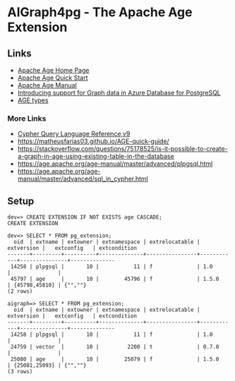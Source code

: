 # AIGraph4pg - The Apache Age Extension

## Links

- [Apache Age Home Page](https://age.apache.org/)
- [Apache Age Quick Start](https://age.apache.org/getstarted/quickstart/)
- [Apache Age Manual](https://age.apache.org/age-manual/master/intro/overview.html)
- [Introducing support for Graph data in Azure Database for PostgreSQL](https://techcommunity.microsoft.com/t5/azure-database-for-postgresql/introducing-support-for-graph-data-in-azure-database-for/ba-p/4275628)
- [AGE types](https://age.apache.org/age-manual/master/intro/types.html)

### More Links

- [Cypher Query Language Reference,v9](https://s3.amazonaws.com/artifacts.opencypher.org/openCypher9.pdf)
- https://matheusfarias03.github.io/AGE-quick-guide/
- https://stackoverflow.com/questions/75178525/is-it-possible-to-create-a-graph-in-age-using-existing-table-in-the-database
- https://age.apache.org/age-manual/master/advanced/plpgsql.html
- https://age.apache.org/age-manual/master/advanced/sql_in_cypher.html

## Setup

```
dev=> CREATE EXTENSION IF NOT EXISTS age CASCADE;
CREATE EXTENSION

dev=> SELECT * FROM pg_extension;
  oid  | extname | extowner | extnamespace | extrelocatable | extversion |   extconfig   | extcondition
-------+---------+----------+--------------+----------------+------------+---------------+--------------
 14258 | plpgsql |       10 |           11 | f              | 1.0        |               |
 45797 | age     |       10 |        45796 | f              | 1.5.0      | {45798,45810} | {"",""}
(2 rows)

aigraph=> SELECT * FROM pg_extension;
  oid  | extname | extowner | extnamespace | extrelocatable | extversion |   extconfig   | extcondition
-------+---------+----------+--------------+----------------+------------+---------------+--------------
 14258 | plpgsql |       10 |           11 | f              | 1.0        |               |
 24759 | vector  |       10 |         2200 | t              | 0.7.0      |               |
 25080 | age     |       10 |        25079 | f              | 1.5.0      | {25081,25093} | {"",""}
(3 rows)
```
